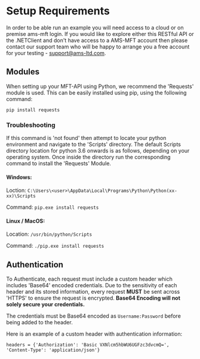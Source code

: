 # Setup Requirements
In order to be able run an example you will need access to a cloud or on premise ams-mft login. If you would like to explore either this RESTful API or the .NETClient and don't have access to a AMS-MFT account then please contact our support team who will be happy to arrange you a free account for your testing - support@ams-ltd.com.

## Modules
When setting up your MFT-API using Python, we recommend the 'Requests' module is used.
This can be easily installed using pip, using the following command:

`pip install requests`
### Troubleshooting
If this command is 'not found' then attempt to locate your python environment and navigate to the 'Scripts' directory. The default Scripts directory location for python 3.6 onwards is as follows, depending on your operating system. Once inside the directory run the corresponding command to install the 'Requests' Module.
#### Windows:
Loction: `C:\Users\<user>\AppData\Local\Programs\Python\Python(xx-xx)\Scripts`

Command: `pip.exe install requests`
#### Linux / MacOS:
Location: `/usr/bin/python/Scripts`

Command: `./pip.exe install requests`

## Authentication
To Authenticate, each request must include a custom header which includes 'Base64' encoded credentials. Due to the sensitivity of each header and its stored information, every request **MUST** be sent across 'HTTPS' to ensure the request is encrypted. **Base64 Encoding will not solely secure your credentials.**

The credentials must be Base64 encoded as `Username:Password` before being added to the header.

Here is an example of a custom header with authentication information:

`headers = {'Authorization': 'Basic VXNlcm5hbWU6UGFzc3dvcmQ=', 'Content-Type': 'application/json'}`